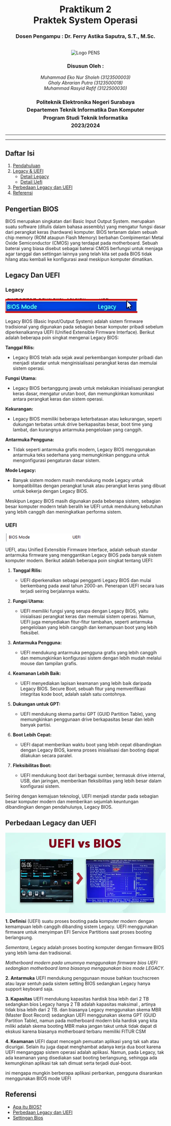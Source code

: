 <div align="center">
  <h1 class="text-align: center;font-weight: bold">Praktikum 2<br>Praktek System Operasi</h1>
  <h3 class="text-align: center;">Dosen Pengampu : Dr. Ferry Astika Saputra, S.T., M.Sc.</h3>
</div>
<br />
<div align="center">
  <img src="https://upload.wikimedia.org/wikipedia/id/4/44/Logo_PENS.png" alt="Logo PENS">
  <div align="center">
  <h3 style="text-align: center;">Disusun Oleh :</h3>
  <p style="text-align: center;">
    <em>Muhammad Eko Nur Sholeh (3123500003)</em><br>
    <em>Ghaly Abrarian Putra (3123500018)</em><br>
    <em>Muhammad Rasyid Rafif (3122500030)</em>
  </p>
</div>

<h3 style="text-align: center;line-height: 1.5">Politeknik Elektronika Negeri Surabaya<br>Departemen Teknik Informatika Dan Komputer<br>Program Studi Teknik Informatika<br>2023/2024</h3>
  <hr><hr>
</div>

## Daftar Isi

1. [Pendahuluan](#pendahuluan)
2. [Legacy & UEFI](#legacy-dan-uefi)
   - [Detail Legacy](#legacy)
   - [Detail Uefi](#uefi)
3. [Perbedaan Legacy dan UEFI](#perbedaan-legacy-dan-uefi)
4. [Referensi](#referensi)

## Pengertian BIOS

BIOS merupakan singkatan dari Basic Input Output System. merupakan suatu software (ditulis dalam bahasa assembly) yang mengatur fungsi dasar dari perangkat keras (hardware) komputer. BIOS tertanam dalam sebuah chip memory (ROM ataupun Flash Memory) berbahan Comlpimentari Metal Oxide Semiconductor (CMOS) yang terdapat pada motherboard. Sebuah baterai yang biasa disebut sebagai baterai CMOS berfungsi untuk menjaga agar tanggal dan settingan lainnya yang telah kita set pada BIOS tidak hilang atau kembali ke konfigurasi awal meskipun komputer dimatikan.

## Legacy Dan UEFI

### Legacy

![App Screenshot](assets/legacy.png)

Legacy BIOS (Basic Input/Output System) adalah sistem firmware tradisional yang digunakan pada sebagian besar komputer pribadi sebelum diperkenalkannya UEFI (Unified Extensible Firmware Interface). Berikut adalah beberapa poin singkat mengenai Legacy BIOS:

**Tanggal Rilis:**

- Legacy BIOS telah ada sejak awal perkembangan komputer pribadi dan menjadi standar untuk menginisialisasi perangkat keras dan memulai sistem operasi.

**Fungsi Utama:**

- Legacy BIOS bertanggung jawab untuk melakukan inisialisasi perangkat keras dasar, mengatur urutan boot, dan memungkinkan komunikasi antara perangkat keras dan sistem operasi.

**Kekurangan:**

- Legacy BIOS memiliki beberapa keterbatasan atau kekurangan, seperti dukungan terbatas untuk drive berkapasitas besar, boot time yang lambat, dan kurangnya antarmuka pengelolaan yang canggih.

**Antarmuka Pengguna:**

- Tidak seperti antarmuka grafis modern, Legacy BIOS menggunakan antarmuka teks sederhana yang memungkinkan pengguna untuk mengonfigurasi pengaturan dasar sistem.

**Mode Legacy:**

- Banyak sistem modern masih mendukung mode Legacy untuk kompatibilitas dengan perangkat lunak atau perangkat keras yang dibuat untuk bekerja dengan Legacy BIOS.

Meskipun Legacy BIOS masih digunakan pada beberapa sistem, sebagian besar komputer modern telah beralih ke UEFI untuk mendukung kebutuhan yang lebih canggih dan meningkatkan performa sistem.

### UEFI

![App Screenshot](assets/UEFI.png)

UEFI, atau Unified Extensible Firmware Interface, adalah sebuah standar antarmuka firmware yang menggantikan Legacy BIOS pada banyak sistem komputer modern. Berikut adalah beberapa poin singkat tentang UEFI:

1. **Tanggal Rilis:**

   - UEFI diperkenalkan sebagai pengganti Legacy BIOS dan mulai berkembang pada awal tahun 2000-an. Penerapan UEFI secara luas terjadi seiring berjalannya waktu.

2. **Fungsi Utama:**

   - UEFI memiliki fungsi yang serupa dengan Legacy BIOS, yaitu inisialisasi perangkat keras dan memulai sistem operasi. Namun, UEFI juga menyediakan fitur-fitur tambahan, seperti antarmuka pengelolaan yang lebih canggih dan kemampuan boot yang lebih fleksibel.

3. **Antarmuka Pengguna:**

   - UEFI mendukung antarmuka pengguna grafis yang lebih canggih dan memungkinkan konfigurasi sistem dengan lebih mudah melalui mouse dan tampilan grafis.

4. **Keamanan Lebih Baik:**

   - UEFI menyediakan lapisan keamanan yang lebih baik daripada Legacy BIOS. Secure Boot, sebuah fitur yang memverifikasi integritas kode boot, adalah salah satu contohnya.

5. **Dukungan untuk GPT:**

   - UEFI mendukung skema partisi GPT (GUID Partition Table), yang memungkinkan penggunaan drive berkapasitas besar dan lebih banyak partisi.

6. **Boot Lebih Cepat:**

   - UEFI dapat memberikan waktu boot yang lebih cepat dibandingkan dengan Legacy BIOS, karena proses inisialisasi dan booting dapat dilakukan secara paralel.

7. **Fleksibilitas Boot:**
   - UEFI mendukung boot dari berbagai sumber, termasuk drive internal, USB, dan jaringan, memberikan fleksibilitas yang lebih besar dalam konfigurasi sistem.

Seiring dengan kemajuan teknologi, UEFI menjadi standar pada sebagian besar komputer modern dan memberikan sejumlah keuntungan dibandingkan dengan pendahulunya, Legacy BIOS.

## Perbedaan Legacy dan UEFI

![App Screenshot](assets/uefilegal.png)

**1. Definisi**
(UEFI) suatu proses booting pada komputer modern dengan kemampuan lebih canggih dibanding sistem Legacy. UEFI menggunakan firmware untuk menyimpan EFI Service Partitions saat proses booting berlangsung.

_Sementara_, Legacy adalah proses booting komputer dengan firmware BIOS yang lebih lama dan tradisional.

_Motherboard modern pada umumnya menggunakan firmware bios UEFI sedangkan motherboard lama biasanya menggunakan bios mode LEGACY._

**2. Antarmuka**
UEFI mendukung penggunaan mouse bahkan touchscreen atau layar sentuh pada sistem setting BIOS sedangkan Legacy hanya support keyboard saja.

**3. Kapasitas**
UEFI mendukung kapasitas hardisk bisa lebih dari 2 TB sedangkan bios Legacy hanya 2 TB adalah kapasitas maksimal , artinya tidak bisa lebih dari 2 TB. dan biasanya Legacy menggunakan skema MBR (Master Boot Record) sedangkan UEFI menggunakan skema GPT (GUID Partition Table), namun pada motherboard modern bila hardisk yang kita miliki adalah skema booting MBR maka jangan takut untuk tidak dapat di ekskusi karena biasanya motherboard terbaru memiliki FITUR CSM

**4. Keamanan**
UEFI dapat mencegah pemuatan aplikasi yang tak sah atau dicurigai. Selain itu juga dapat menghambat adanya kerja dua boot karena UEFI menganggap sistem operasi adalah aplikasi.
Namun, pada Legacy, tak ada keamanan yang disediakan saat booting berlangsung, sehingga ada kemungkinan aplikasi tak sah dimuat serta terjadi dual-boot.

ini mengapa mungkin berberapa aplikasi perbankan, pengguna disarankan menggunakan BIOS mode UEFI

## Referensi

- [Apa itu BIOS?](https://www.techtarget.com/whatis/definition/BIOS-basic-input-output-system)
- [Perbedaan Legacy dan UEFI](https://dianisa.com/perbedaan-legacy-bios-dan-uefi/#google_vignette)
- [Settingan Bios](https://id.msi.com/blog/b560-memory-oc-guide-3-bios-settings)
